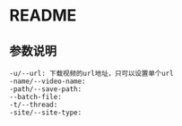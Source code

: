 # README

## 参数说明

```
-u/--url: 下载视频的url地址，只可以设置单个url
-name/--video-name:
-path/--save-path:
--batch-file:
-t/--thread:
-site/--site-type:
```

